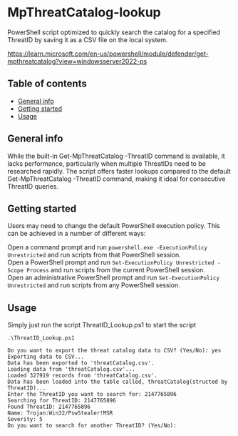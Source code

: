 # MpThreatCatalog-lookup
PowerShell script optimized to quickly search the catalog for a specified ThreatID by saving it as a CSV file on the local system. 

https://learn.microsoft.com/en-us/powershell/module/defender/get-mpthreatcatalog?view=windowsserver2022-ps

## Table of contents
* [General info](#general-info)
* [Getting started](#getting-started)
* [Usage](#usage)

## General info
While the built-in Get-MpThreatCatalog -ThreatID <id> command is available, it lacks performance, particularly when multiple ThreatIDs need to be researched rapidly. The script offers faster lookups compared to the default Get-MpThreatCatalog -ThreatID <id> command, making it ideal for consecutive ThreatID queries.
	
## Getting started
Users may need to change the default PowerShell execution policy. This can be achieved in a number of different ways:<br />

Open a command prompt and run ```powershell.exe -ExecutionPolicy Unrestricted``` and run scripts from that PowerShell session.<br />
Open a PowerShell prompt and run ```Set-ExecutionPolicy Unrestricted -Scope Process``` and run scripts from the current PowerShell session.<br />
Open an administrative PowerShell prompt and run ```Set-ExecutionPolicy Unrestricted``` and run scripts from any PowerShell session.<br />

## Usage
Simply just run the script ThreatID_Lookup.ps1 to start the script
```
.\ThreatID_Lookup.ps1
```
```
Do you want to export the threat catalog data to CSV? (Yes/No): yes
Exporting data to CSV...
Data has been exported to 'threatCatalog.csv'.
Loading data from 'threatCatalog.csv'...
Loaded 327919 records from 'threatCatalog.csv'.
Data has been loaded into the table called, threatCatalog(structed by ThreatID)...
Enter the ThreatID you want to search for: 2147765896
Searching for ThreatID: 2147765896
Found ThreatID: 2147765896
Name: Trojan:Win32/PswStealer!MSR
Severity: 5
Do you want to search for another ThreatID? (Yes/No):
```

